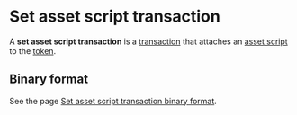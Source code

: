 # Set asset script transaction

A **set asset script transaction** is a [transaction](/blockchain/transaction.md) that attaches an [asset script](/ride/script/script-types/asset-script.md) to the [token](/blockchain/token.md).

## Binary format

See the page [Set asset script transaction binary format](/blockchain/binary-format/transaction-binary-format/set-asset-script-transaction-binary-format.md).
